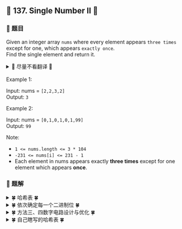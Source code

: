 ## &#127800; 137. Single Number II &#127800;

### &#127826; 题目

Given an integer array `nums` where every element appears `three times` except for one, which appears `exactly once`. <br>
Find the single element and return it.
<br>
<details>
<summary> &#127809; 尽量不看翻译 &#127809; </summary>
  
给你一个整数数组 nums ，除某个元素仅出现 一次 外，其余每个元素都恰出现 三次 。
  
请你找出并返回那个只出现了一次的元素。

</details>
<br>
Example 1:

Input: nums = `[2,2,3,2]`<br>
Output: `3`

Example 2:

Input: nums = `[0,1,0,1,0,1,99]`<br>
Output: `99`<br>

Note:
- `1 <= nums.length <= 3 * 104`
- `-231 <= nums[i] <= 231 - 1`
- Each element in nums appears exactly **three times** except for one element which appears **once**.

### &#127826; 题解


<details>
<summary>&#127808; 哈希表 &#127808;</summary>

- 我们可以使用哈希映射统计数组中每个元素的出现次数。对于哈希映射中的每个键值对，键表示一个元素，值表示其出现的次数。

- 在统计完成后，我们遍历哈希映射即可找出只出现一次的元素。

```java
class Solution {
    public int singleNumber(int[] nums) {
        Map<Integer, Integer> freq = new HashMap<Integer, Integer>();
        for (int num : nums) {
            freq.put(num, freq.getOrDefault(num, 0) + 1);
        }
        int ans = 0;
        for (Map.Entry<Integer, Integer> entry : freq.entrySet()) {
            int num = entry.getKey(), occ = entry.getValue();
            if (occ == 1) {
                ans = num;
                break;
            }
        }
        return ans;
    }
}
```
  
### 复杂度分析
- 时间复杂度：O(n)，其中 n 是数组的长度。

- 空间复杂度：O(n)。哈希映射中包含最多 `⌊n/3⌋+1` 个元素，即需要的空间为 `O(n)`。
</details>
  
  
<details>
<summary>&#127808; 依次确定每一个二进制位 &#127808;</summary>

### 思路与算法
为了方便叙述，我们称「只出现了一次的元素」为「答案」。

由于数组中的元素都在 int（即 32 位整数）范围内，因此我们可以依次计算答案的每一个二进制位是 0 还是 1。

具体地，考虑答案的第 i 个二进制位（i 从 0 开始编号），它可能为 0 或 1。对于数组中非答案的元素，每一个元素都出现了 3 次，对应着第 i 个二进制位的 3 个 0 或 3 个 1，无论是哪一种情况，它们的和都是 3 的倍数（即和为 0 或 3）。因此：
> 答案的第 i 个二进制位就是数组中所有元素的第 i 个二进制位之和除以 3 的余数。

这样一来，对于数组中的每一个元素 x，我们使用位运算 (x >> i) & 1 得到 x 的第 i 个二进制位，并将它们相加再对 3 取余，得到的结果一定为 0 或 1，即为答案的第 i 个二进制位。

### 细节

需要注意的是，如果使用的语言对「有符号整数类型」和「无符号整数类型」没有区分，那么可能会得到错误的答案。这是因为「有符号整数类型」（即 int 类型）的第 31 个二进制位（即最高位）是补码意义下的符号位，对应着 31
 ，而「无符号整数类型」由于没有符号，第 31 个二进制位对应着 ${2^3}$
 。因此在某些语言（例如 Python）中需要对最高位进行特殊判断。

```java
class Solution {
    public int singleNumber(int[] nums) {
        int ans = 0;
        for (int i = 0; i < 32; ++i) {
            int total = 0;
            for (int num: nums) {
                total += ((num >> i) & 1);
            }
            if (total % 3 != 0) {
                ans |= (1 << i);
            }
        }
        return ans;
    }
}
```
  
### 复杂度分析
- 时间复杂度：O(nlogC)，其中 n 是数组的长度，C 是元素的数据范围，在本题中 ${logC=log2^32=32}$，也就是我们需要遍历第 0∼31 个二进制位。

- 空间复杂度：O(1)。
</details>

<details>
<summary>&#127808; 方法三、四数字电路设计与优化 &#127808;</summary>

[数字电路设计与优化](https://leetcode-cn.com/problems/single-number-ii/solution/zhi-chu-xian-yi-ci-de-shu-zi-ii-by-leetc-23t6/)
</details>

  <details>
<summary>&#127808; 自己瞎写的哈希表 &#127808;</summary>

```java
    class Solution {
   public int singleNumber(int[] nums) {
         int value = 1;
        Map<Integer, Integer> map = new HashMap();
        for (int num : nums) {
            if (map.containsKey(num)) {
                map.put(num, 3);
                continue;
            } else {
                map.put(num, 1);
            }
        }
        int result = -1;
        for (Map.Entry<Integer, Integer> entry : map.entrySet()) {
            if (value == entry.getValue()) {
                result = entry.getKey();
            }
        }
        return result;
    }
}
```
</details>


